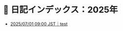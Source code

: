 # 📔 日記インデックス：2025年

- [2025/07/01 09:00 JST｜test](./2025/diary-log-auranome-20250701-0900-JST-test.md)
